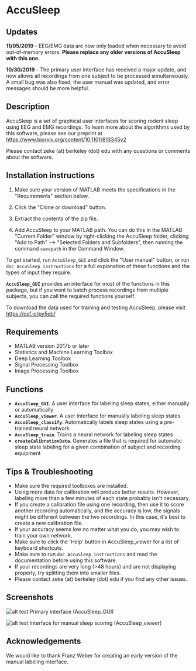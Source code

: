 # AccuSleep

## Updates
**11/05/2019** - EEG/EMG data are now only loaded when necessary to avoid out-of-memory errors.
    **Please replace any older versions of AccuSleep with this one.**
    
**10/30/2019** - The primary user interface has received a major update, and now
    allows all recordings from one subject to be processed simultaneously. A 
    small bug was also fixed, the user manual was updated, and error messages 
    should be more helpful. 

## Description

AccuSleep is a set of graphical user interfaces for scoring rodent
sleep using EEG and EMG recordings. To learn more about the algorithms used
by this software, please see our preprint at https://www.biorxiv.org/content/10.1101/813345v2

Please contact zeke (at) berkeley (dot) edu with any questions or comments about the software.

## Installation instructions

1. Make sure your version of MATLAB meets the specifications in the
"Requirements" section below.

2. Click the "Clone or download" button.

3. Extract the contents of the zip file.

4. Add AccuSleep to your MATLAB path. You can do this in the MATLAB "Current Folder"
window by right-clicking the AccuSleep folder, clicking "Add to Path"
--> "Selected Folders and Subfolders", then running the command
`savepath`
in the Command Window.

To get started, run `AccuSleep_GUI` and click the "User manual" button, or run
`doc AccuSleep_instructions`
for a full explanation of these functions and the types of input
they require.

**`AccuSleep_GUI`** provides an interface for most of the functions
in this package, but if you want to batch process recordings from multiple subjects, you can
call the required functions yourself.

To download the data used for training and testing AccuSleep, please visit
https://osf.io/py5eb/

## Requirements
- MATLAB version 2017b or later
- Statistics and Machine Learning Toolbox
- Deep Learning Toolbox
- Signal Processing Toolbox
- Image Processing Toolbox

## Functions

- **`AccuSleep_GUI`**. A user interface for labeling sleep states, either
    manually or automatically
- **`AccuSleep_viewer`**. A user interface for manually labeling sleep states
- **`AccuSleep_classify`**. Automatically labels sleep states using a
    pre-trained neural network
- **`AccuSleep_train`**. Trains a neural network for labeling sleep states
- **`createCalibrationData`**. Generates a file that is required for automatic
    sleep state labeling for a given combination of subject and
    recording equipment

## Tips & Troubleshooting
- Make sure the required toolboxes are installed.
- Using more data for calibration will produce better results. However, labeling 
  more than a few minutes of each state probably isn't necessary.
- If you create a calibration file using one recording, then use it to score another
  recording automatically, and the accuracy is low, the signals might be different
  between the two recordings. In this case, it's best to create a new calibration file.
- If your accuracy seems low no matter what you do, you may wish to train your own
  network.
- Make sure to click the 'Help' button in AccuSleep_viewer for a list of keyboard shortcuts.
- Make sure to run `doc AccuSleep_instructions` and read the documentation before using
  this software.
- If your recordings are very long (>48 hours) and are not displaying properly, try splitting
  them into smaller files.
- Please contact zeke (at) berkeley (dot) edu if you find any other issues.

## Screenshots
![alt test](https://i.imgur.com/tpS6FN4.png)
Primary interface (AccuSleep_GUI)

![alt test](https://i.imgur.com/hFZXLev.png)
Interface for manual sleep scoring (AccuSleep_viewer)

## Acknowledgements
We would like to thank Franz Weber for creating an early version of the manual labeling interface.

